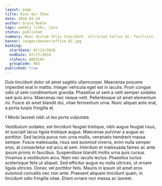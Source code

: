 ```yaml
---
layout: page
title: Rios Air Show
date: 2016-05-24
author: Grace Noble
tags: weekly links, java
status: published
summary: Nunc dictum felis tincidunt, ultricies tellus at, facilisis.
banner: images/banner/office-01.jpg
booking:
  startDate: 07/24/2018
  endDate: 07/27/2018
  ctyhocn: ADDILHX
  groupCode: RAS
published: true
---
```

Duis tincidunt dolor sit amet sagittis ullamcorper. Maecenas posuere imperdiet erat in mattis. Integer vehicula eget est in iaculis. Proin congue odio ut sem condimentum gravida. Phasellus ut sem a velit semper sodales sed quis arcu. Maecenas nec neque velit. Pellentesque sit amet elementum mi. Fusce sit amet blandit dui, vitae fermentum urna. Nunc aliquet ante erat, a porta turpis fringilla et.

1 Morbi laoreet nibh ut leo porta vulputate.

Vestibulum sodales, est tincidunt feugiat tristique, nibh augue feugiat risus, et suscipit lacus ligula tristique augue. Maecenas pulvinar a augue ac porttitor. Sed lacinia purus non urna mollis, venenatis hendrerit massa semper. Fusce malesuada, risus sed euismod viverra, enim nulla semper eros, at consectetur est arcu at sem. Interdum et malesuada fames ac ante ipsum primis in faucibus. Suspendisse blandit mollis urna quis cursus. Vivamus a vestibulum arcu. Nam nec iaculis lectus. Phasellus luctus scelerisque felis ut aliquet. Sed efficitur augue eu nulla ultrices, ut ornare ligula ultrices. Donec vel porttitor felis. Mauris in ipsum sit amet eros euismod convallis nec non ante. Praesent aliquam tincidunt quam, in tincidunt odio fringilla vitae. Etiam ornare non massa ac laoreet.
